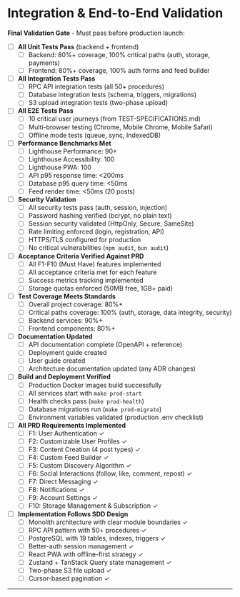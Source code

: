 # Integration & End-to-End Validation

**Final Validation Gate** - Must pass before production launch:

- [ ] **All Unit Tests Pass** (backend + frontend)
    - [ ] Backend: 80%+ coverage, 100% critical paths (auth, storage, payments)
    - [ ] Frontend: 80%+ coverage, 100% auth forms and feed builder

- [ ] **All Integration Tests Pass**
    - [ ] RPC API integration tests (all 50+ procedures)
    - [ ] Database integration tests (schema, triggers, migrations)
    - [ ] S3 upload integration tests (two-phase upload)

- [ ] **All E2E Tests Pass**
    - [ ] 10 critical user journeys (from TEST-SPECIFICATIONS.md)
    - [ ] Multi-browser testing (Chrome, Mobile Chrome, Mobile Safari)
    - [ ] Offline mode tests (queue, sync, IndexedDB)

- [ ] **Performance Benchmarks Met**
    - [ ] Lighthouse Performance: 90+
    - [ ] Lighthouse Accessibility: 100
    - [ ] Lighthouse PWA: 100
    - [ ] API p95 response time: <200ms
    - [ ] Database p95 query time: <50ms
    - [ ] Feed render time: <50ms (20 posts)

- [ ] **Security Validation**
    - [ ] All security tests pass (auth, session, injection)
    - [ ] Password hashing verified (bcrypt, no plain text)
    - [ ] Session security validated (HttpOnly, Secure, SameSite)
    - [ ] Rate limiting enforced (login, registration, API)
    - [ ] HTTPS/TLS configured for production
    - [ ] No critical vulnerabilities (`npm audit`, `bun audit`)

- [ ] **Acceptance Criteria Verified Against PRD**
    - [ ] All F1-F10 (Must Have) features implemented
    - [ ] All acceptance criteria met for each feature
    - [ ] Success metrics tracking implemented
    - [ ] Storage quotas enforced (50MB free, 1GB+ paid)

- [ ] **Test Coverage Meets Standards**
    - [ ] Overall project coverage: 80%+
    - [ ] Critical paths coverage: 100% (auth, storage, data integrity, security)
    - [ ] Backend services: 90%+
    - [ ] Frontend components: 80%+

- [ ] **Documentation Updated**
    - [ ] API documentation complete (OpenAPI + reference)
    - [ ] Deployment guide created
    - [ ] User guide created
    - [ ] Architecture documentation updated (any ADR changes)

- [ ] **Build and Deployment Verified**
    - [ ] Production Docker images build successfully
    - [ ] All services start with `make prod-start`
    - [ ] Health checks pass (`make prod-health`)
    - [ ] Database migrations run (`make prod-migrate`)
    - [ ] Environment variables validated (production .env checklist)

- [ ] **All PRD Requirements Implemented**
    - [ ] F1: User Authentication ✓
    - [ ] F2: Customizable User Profiles ✓
    - [ ] F3: Content Creation (4 post types) ✓
    - [ ] F4: Custom Feed Builder ✓
    - [ ] F5: Custom Discovery Algorithm ✓
    - [ ] F6: Social Interactions (follow, like, comment, repost) ✓
    - [ ] F7: Direct Messaging ✓
    - [ ] F8: Notifications ✓
    - [ ] F9: Account Settings ✓
    - [ ] F10: Storage Management & Subscription ✓

- [ ] **Implementation Follows SDD Design**
    - [ ] Monolith architecture with clear module boundaries ✓
    - [ ] RPC API pattern with 50+ procedures ✓
    - [ ] PostgreSQL with 19 tables, indexes, triggers ✓
    - [ ] Better-auth session management ✓
    - [ ] React PWA with offline-first strategy ✓
    - [ ] Zustand + TanStack Query state management ✓
    - [ ] Two-phase S3 file upload ✓
    - [ ] Cursor-based pagination ✓

---
